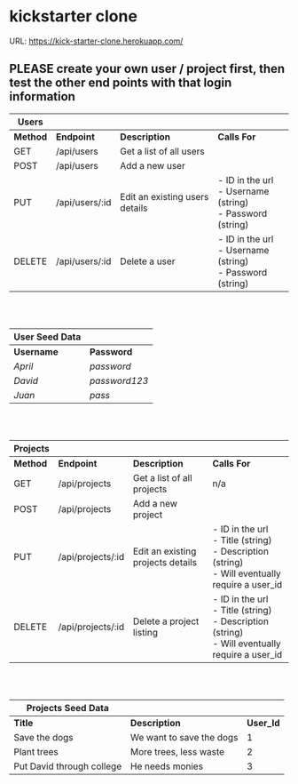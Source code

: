 # kickstarter clone

URL: https://kick-starter-clone.herokuapp.com/

## PLEASE create your own user / project first, then test the other end points with that login information

| Users      |                |                                |                                                                   |
| ---------- | -------------- | ------------------------------ | ----------------------------------------------------------------- |
| **Method** | **Endpoint**   | **Description**                | **Calls For**                                                     |  |
| GET        | /api/users     | Get a list of all users        |                                                                   |
| POST       | /api/users     | Add a new user                 |                                                                   |
| PUT        | /api/users/:id | Edit an existing users details | - ID in the url <br/>- Username (string)<br/> - Password (string) |
| DELETE     | /api/users/:id | Delete a user                  | - ID in the url<br/> - Username (string)<br/> - Password (string) |

<br/>
<br/>

| User Seed Data |               |
| -------------- | ------------- |
| **Username**   | **Password**  |
| _April_        | _password_    |
| _David_        | _password123_ |
| _Juan_         | _pass_        |

<br/>
<br/>

| Projects   |                   |                                   |                                                                                                            |
| ---------- | ----------------- | --------------------------------- | ---------------------------------------------------------------------------------------------------------- |
| **Method** | **Endpoint**      | **Description**                   | **Calls For**                                                                                              |
| GET        | /api/projects     | Get a list of all projects        | n/a                                                                                                        |
| POST       | /api/projects     | Add a new project                 |                                                                                                            |
| PUT        | /api/projects/:id | Edit an existing projects details | - ID in the url<br/> - Title (string)<br/> - Description (string)<br/> - Will eventually require a user_id |
| DELETE     | /api/projects/:id | Delete a project listing          | - ID in the url<br/> - Title (string)<br/> - Description (string)<br/> - Will eventually require a user_id |

<br/>
<br/>

| **Projects Seed Data**    |                          |             |
| ------------------------- | ------------------------ | ----------- |
| **Title**                 | **Description**          | **User_Id** |
| Save the dogs             | We want to save the dogs | 1           |
| Plant trees               | More trees, less waste   | 2           |
| Put David through college | He needs monies          | 3           |
